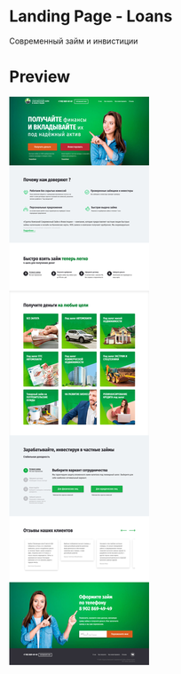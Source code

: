 # Landing Page - Loans
Современный займ и инвистиции

# Preview
![Loans](https://github.com/v-saichuk/Landing---Loans-Page/raw/master/Screenshot.jpg)
